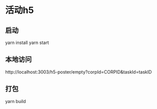 # 活动h5
## 启动
yarn install
yarn start
## 本地访问
http://localhost:3003/h5-poster/empty?corpId=CORPID&taskId=taskID
## 打包
yarn build